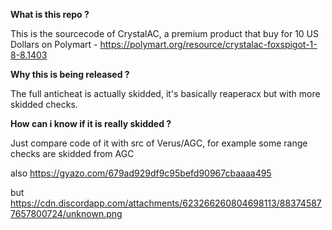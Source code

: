**What is this repo ?**

This is the sourcecode of CrystalAC, a premium product that buy for 10 US Dollars on Polymart - https://polymart.org/resource/crystalac-foxspigot-1-8-8.1403

**Why this is being released ?**

The full anticheat is actually skidded, it's basically reaperacx but with more skidded checks.

**How can i know if it is really skidded ?**

Just compare code of it with src of Verus/AGC, for example some range checks are skidded from AGC

also https://gyazo.com/679ad929df9c95befd90967cbaaaa495

but https://cdn.discordapp.com/attachments/623266260804698113/883745877657800724/unknown.png
